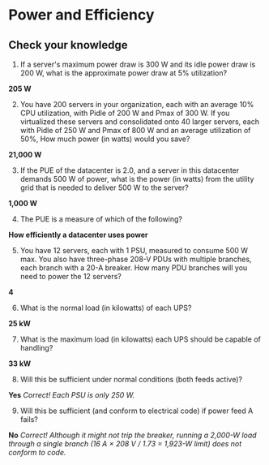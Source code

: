 # Power and Efficiency #

## Check your knowledge ##

1. If a server's maximum power draw is 300 W and its idle power draw is 200 W, what is the approximate power draw at 5% utilization?

__205 W__

2. You have 200 servers in your organization, each with an average 10% CPU utilization, with Pidle of 200 W and Pmax of 300 W. If you virtualized these servers and consolidated onto 40 larger servers, each with Pidle of 250 W and Pmax of 800 W and an average utilization of 50%, How much power (in watts) would you save?

__21,000 W__

3. If the PUE of the datacenter is 2.0, and a server in this datacenter demands 500 W of power, what is the power (in watts) from the utility grid that is needed to deliver 500 W to the server?

__1,000 W__

4. The PUE is a measure of which of the following?

__How efficiently a datacenter uses power__

5. You have 12 servers, each with 1 PSU, measured to consume 500 W max. You also have three-phase 208-V PDUs with multiple branches, each branch with a 20-A breaker. How many PDU branches will you need to power the 12 servers?

__4__

6. What is the normal load (in kilowatts) of each UPS?

__25 kW__

7. What is the maximum load (in kilowatts) each UPS should be capable of handling?

__33 kW__

8. Will this be sufficient under normal conditions (both feeds active)?

__Yes__
_Correct! Each PSU is only 250 W._

9. Will this be sufficient (and conform to electrical code) if power feed A fails?

__No__
_Correct! Although it might not trip the breaker, running a 2,000-W load through a single branch (16 A × 208 V / 1.73 = 1,923-W limit) does not conform to code._

